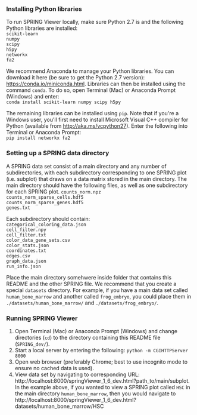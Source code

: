 ### Installing Python libraries

To run SPRING Viewer locally, make sure Python 2.7 is and the following Python libraries are installed:  
`scikit-learn`  
`numpy`  
`scipy`  
`h5py`  
`networkx`  
`fa2`  

We recommend Anaconda to manage your Python libraries. You can download it here (be sure to get the Python 2.7 version):  
https://conda.io/miniconda.html. Libraries can then be installed using the command `conda`. To do so, open Terminal (Mac) or Anaconda Prompt (Windows) and enter:  
`conda install scikit-learn numpy scipy h5py`

The remaining libraries can be installed using `pip`. Note that if you're a Windows user, you'll first need to install Microsoft Visual C++ compiler for Python (available from http://aka.ms/vcpython27). Enter the following into Terminal or Anaconda Prompt:  
`pip install networkx fa2`


### Setting up a SPRING data directory

A SPRING data set consist of a main directory and any number of subdirectories, with each subdirectory corresponding to one SPRING plot (i.e. subplot) that draws on a data matrix stored in the main directory. The main directory should have the following files, as well as one subdirectory for each SPRING plot. 
`counts_norm.npz`  
`counts_norm_sparse_cells.hdf5`  
`counts_norm_sparse_genes.hdf5`  
`genes.txt`  

Each subdirectory should contain:  
`categorical_coloring_data.json`  
`cell_filter.npy`  
`cell_filter.txt`  
`color_data_gene_sets.csv`  
`color_stats.json`  
`coordinates.txt`  
`edges.csv`  
`graph_data.json`  
`run_info.json`  

Place the main directory somehwere inside folder that contains this README and the other SPRING file. We recommend that you create a special `datasets` directory. For example, if you have a main data set called `human_bone_marrow` and another called `frog_embryo`, you could place them in `./datasets/human_bone_marrow/` and `./datasets/frog_embryo/`. 


### Running SPRING Viewer

1. Open Terminal (Mac) or Anaconda Prompt (Windows) and change directories (`cd`) to the directory containing this README file (`SPRING_dev/`). 
2. Start a local server by entering the following: `python -m CGIHTTPServer 8000`
3. Open web browser (preferably Chrome; best to use incognito mode to ensure no cached data is used).
4. View data set by navigating to corresponding URL: http://localhost:8000/springViewer_1_6_dev.html?path_to/main/subplot. In the example above, if you wanted to view a SPRING plot called `HSC` in the main directory `human_bone_marrow`, then you would navigate to http://localhost:8000/springViewer_1_6_dev.html?datasets/human_bone_marrow/HSC

